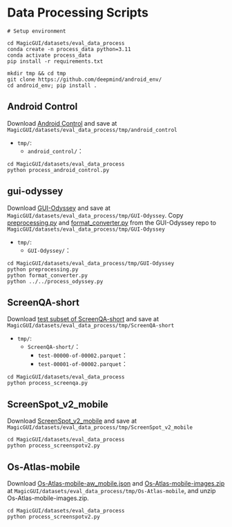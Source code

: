 # Data Processing Scripts

```
# Setup environment

cd MagicGUI/datasets/eval_data_process
conda create -n process_data python=3.11
conda activate process_data
pip install -r requirements.txt

mkdir tmp && cd tmp
git clone https://github.com/deepmind/android_env/
cd android_env; pip install .
```

## Android Control

Download [Android Control](https://github.com/google-research/google-research/tree/master/android_control) and save at ``MagicGUI/datasets/eval_data_process/tmp/android_control`` 
- `tmp/`: 
  - `android_control/`：
```
cd MagicGUI/datasets/eval_data_process
python process_android_control.py
```

## gui-odyssey

Download [GUI-Odyssey](https://github.com/OpenGVLab/GUI-Odyssey?tab=readme-ov-file) and save at ``MagicGUI/datasets/eval_data_process/tmp/GUI-Odyssey``. Copy [preprocessing.py](https://github.com/OpenGVLab/GUI-Odyssey/blob/master/data/preprocessing.py) and [format_converter.py](https://github.com/OpenGVLab/GUI-Odyssey/blob/master/data/format_converter.py) from the GUI-Odyssey repo to ``MagicGUI/datasets/eval_data_process/tmp/GUI-Odyssey``
- `tmp/`: 
  - `GUI-Odyssey/`：
```
cd MagicGUI/datasets/eval_data_process/tmp/GUI-Odyssey
python preprocessing.py
python format_converter.py
python ../../process_odyssey.py
```

## ScreenQA-short

Download [test subset of ScreenQA-short](https://huggingface.co/datasets/rootsautomation/RICO-ScreenQA-Short/tree/main/data) and save at ``MagicGUI/datasets/eval_data_process/tmp/ScreenQA-short``
- `tmp/`: 
  - `ScreenQA-short/`：
    - `test-00000-of-00002.parquet`：
    - `test-00001-of-00002.parquet`：
```
cd MagicGUI/datasets/eval_data_process
python process_screenqa.py
```

## ScreenSpot_v2_mobile

Download [ScreenSpot_v2_mobile](https://huggingface.co/datasets/HongxinLi/ScreenSpot_v2) and save at ``MagicGUI/datasets/eval_data_process/tmp/ScreenSpot_v2_mobile``

```
cd MagicGUI/datasets/eval_data_process
python process_screenspotv2.py
```

## Os-Atlas-mobile

Download [Os-Atlas-mobile-aw_mobile.json](https://huggingface.co/datasets/OS-Copilot/OS-Atlas-data/blob/main/mobile_domain/aw_mobile.json) and [Os-Atlas-mobile-images.zip](https://huggingface.co/datasets/OS-Copilot/OS-Atlas-data/blob/main/mobile_domain/mobile_images.zip) at ``MagicGUI/datasets/eval_data_process/tmp/Os-Atlas-mobile``, and unzip Os-Atlas-mobile-images.zip.

```
cd MagicGUI/datasets/eval_data_process
python process_screenspotv2.py
```
